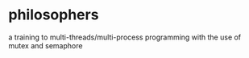 # philosophers
a training to multi-threads/multi-process programming with the use of mutex and semaphore
